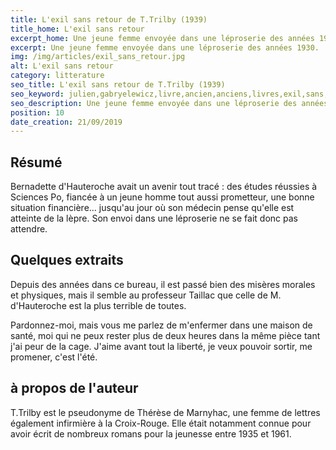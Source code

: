```yaml
---
title: L'exil sans retour de T.Trilby (1939)
title_home: L'exil sans retour
excerpt_home: Une jeune femme envoyée dans une léproserie des années 1930.
excerpt: Une jeune femme envoyée dans une léproserie des années 1930.
img: /img/articles/exil_sans_retour.jpg
alt: L'exil sans retour
category: litterature
seo_title: L'exil sans retour de T.Trilby (1939)
seo_keyword: julien,gabryelewicz,livre,ancien,anciens,livres,exil,sans,retour,trilby,marnyhac,lèpre
seo_description: Une jeune femme envoyée dans une léproserie des années 1930.
position: 10
date_creation: 21/09/2019
---
```


## Résumé

<p class="py-4">Bernadette d'Hauteroche avait un avenir tout tracé : des études réussies à Sciences Po, fiancée à un jeune homme tout aussi prometteur, une bonne situation financière... jusqu'au jour où son médecin pense qu'elle est atteinte de la lèpre. Son envoi dans une léproserie ne se fait donc pas attendre.</p>

## Quelques extraits

<p class="py-4 italic">Depuis des années dans ce bureau, il est passé bien des misères morales et physiques, mais il semble au professeur Taillac que celle de M. d'Hauteroche est la plus terrible de toutes.</p>

<p class="py-4 italic">Pardonnez-moi, mais vous me parlez de m'enfermer dans une maison de santé, moi qui ne peux rester plus de deux heures dans la même pièce tant j'ai peur de la cage. J'aime avant tout la liberté, je veux pouvoir sortir, me promener, c'est l'été.</p>

## à propos de l'auteur

<p class="py-4">T.Trilby est le pseudonyme de Thérèse de Marnyhac, une femme de lettres également infirmière à la Croix-Rouge. Elle était notamment connue pour avoir écrit de nombreux romans pour la jeunesse entre 1935 et 1961.</p>
